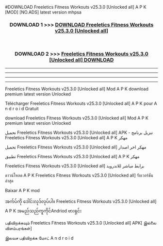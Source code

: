 #DOWNLOAD Freeletics Fitness Workouts v25.3.0  [Unlocked all] A P K [MOD] [NO.ADS] latest version mhpsa



<div align="center">

<h3>DOWNLOAD 1 >>> <a href="https://teeasianyam.web.app?sq=Freeletics Fitness Workouts v25.3.0  [Unlocked all]">DOWNLOAD Freeletics Fitness Workouts v25.3.0  [Unlocked all] </a></h3><br>

<h3>DOWNLOAD 2 >>> <a href="https://teeasianyam.web.app?sq=Freeletics Fitness Workouts v25.3.0  [Unlocked all] ">Freeletics Fitness Workouts v25.3.0  [Unlocked all]  DOWNLOAD </a></h3>

</div>


----------------------------------------------------------

----------------------------------------------------------

----------------------------------------------------------

----------------------------------------------------------


Freeletics Fitness Workouts v25.3.0  [Unlocked all]  Mod A P K download premium latest version Unlocked

Télécharger Freeletics Fitness Workouts v25.3.0  [Unlocked all]  A P K pour A n d r o i d Gratuit

download Freeletics Fitness Workouts v25.3.0  [Unlocked all]  Mod A P K premium latest version Unlocked

تحميل Freeletics Fitness Workouts v25.3.0  [Unlocked all]  APK - تنزيل برنامج Freeletics Fitness Workouts v25.3.0  [Unlocked all]  A P K مهكر

تحميل Freeletics Fitness Workouts v25.3.0  [Unlocked all]  مهكر اخر اصدار

تطبيق Freeletics Fitness Workouts v25.3.0  [Unlocked all]  A P K مهكر

Freeletics Fitness Workouts v25.3.0  [Unlocked all]  برابط مباشر للاندرويد

ดาวน์โหลด A P K Freeletics Fitness Workouts v25.3.0  [Unlocked all]  รับเวอร์ชันล่าสุด

Baixar A P K mod

အက်ပ်ကို ဒေါင်းလုဒ်လုပ်ပါ။ Freeletics Fitness Workouts v25.3.0  [Unlocked all]  A P K အမည်သည်ကူကိုင်Andriod ဗားရှင်း

பதிவிறக்கவும் Freeletics Fitness Workouts v25.3.0  [Unlocked all]  APK[ இல்லை விளம்பரங்கள்] 
 
இலவச பதிவிறக்க மோட் A n d r o i d



